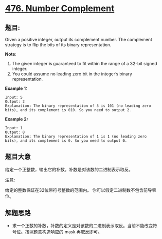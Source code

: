 # [476. Number Complement](https://leetcode.com/problems/number-complement/)


## 题目:

Given a positive integer, output its complement number. The complement strategy is to flip the bits of its binary representation.

**Note:**

1. The given integer is guaranteed to fit within the range of a 32-bit signed integer.
2. You could assume no leading zero bit in the integer’s binary representation.

**Example 1:**

    Input: 5
    Output: 2
    Explanation: The binary representation of 5 is 101 (no leading zero bits), and its complement is 010. So you need to output 2.

**Example 2:**

    Input: 1
    Output: 0
    Explanation: The binary representation of 1 is 1 (no leading zero bits), and its complement is 0. So you need to output 0.


## 题目大意

给定一个正整数，输出它的补数。补数是对该数的二进制表示取反。

注意:

给定的整数保证在32位带符号整数的范围内。
你可以假定二进制数不包含前导零位。



## 解题思路


- 求一个正数的补数，补数的定义是对该数的二进制表示取反。当前不能改变符号位。按照题意构造响应的 mask 再取反即可。

